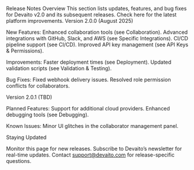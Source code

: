 Release Notes
Overview
This section lists updates, features, and bug fixes for Devaito v2.0 and its subsequent releases. Check here for the latest platform improvements.
Version 2.0.0 (August 2025)

New Features:
Enhanced collaboration tools (see Collaboration).
Advanced integrations with GitHub, Slack, and AWS (see Specific Integrations).
CI/CD pipeline support (see CI/CD).
Improved API key management (see API Keys & Permissions).


Improvements:
Faster deployment times (see Deployment).
Updated validation scripts (see Validation & Testing).


Bug Fixes:
Fixed webhook delivery issues.
Resolved role permission conflicts for collaborators.



Version 2.0.1 (TBD)

Planned Features:
Support for additional cloud providers.
Enhanced debugging tools (see Debugging).


Known Issues:
Minor UI glitches in the collaborator management panel.



Staying Updated

Monitor this page for new releases.
Subscribe to Devaito’s newsletter for real-time updates.
Contact support@devaito.com for release-specific questions.
